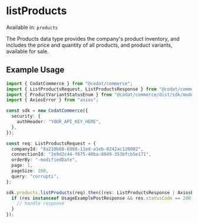 # listProducts
Available in: `products`

The Products data type provides the company's product inventory, and includes the price and quantity of all products, and product variants, available for sale.

## Example Usage
```typescript
import { CodatCommerce } from "@codat/commerce";
import { ListProductsRequest, ListProductsResponse } from "@codat/commerce/dist/sdk/models/operations";
import { ProductVariantStatusEnum } from "@codat/commerce/dist/sdk/models/shared";
import { AxiosError } from "axios";

const sdk = new CodatCommerce({
  security: {
    authHeader: "YOUR_API_KEY_HERE",
  },
});

const req: ListProductsRequest = {
  companyId: "8a210b68-6988-11ed-a1eb-0242ac120002",
  connectionId: "2e9d2c44-f675-40ba-8049-353bfcb5e171",
  orderBy: "-modifiedDate",
  page: 1,
  pageSize: 100,
  query: "corrupti",
};

sdk.products.listProducts(req).then((res: ListProductsResponse | AxiosError) => {
  if (res instanceof UsageExamplePostResponse && res.statusCode == 200) {
    // handle response
  }
});
```